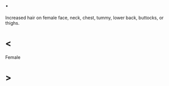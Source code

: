 # .

Increased hair on female face, neck, chest, tummy, lower back, buttocks, or thighs.

# <

Female

# >
